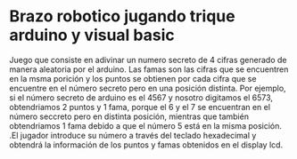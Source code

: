 # Brazo robotico jugando trique arduino y visual basic
Juego que consiste en adivinar un numero secreto de 4 cifras generado de manera aleatoria por el arduino. Las famas son las cifras que se encuentren en la msma porición y los puntos se obtienen por cada cifra que se encuentre en el número secreto pero en una posición distinta. Por ejemplo, si el número secreto de arduino es el 4567 y nosotro digitamos el 6573, obtendriamos 2 puntos y 1 fama, porque el 6 y el 7 se encuentran en el número seccreto pero en distinta posición, mientras que también obtendriamos 1 fama debido a que el número 5 está en la misma posición. .El jugador introduce su número a través del teclado hexadecimal y obtendrá la información de los puntos y famas obtenidos en el display lcd.
